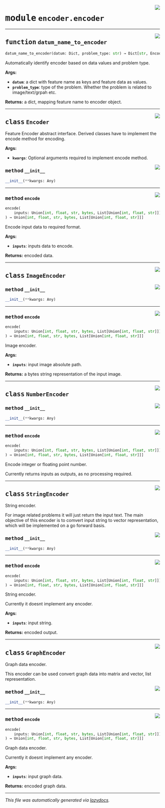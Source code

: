 <!-- markdownlint-disable -->

<a href="../../datum/encoder/encoder.py#L0"><img align="right" style="float:right;" src="https://img.shields.io/badge/-source-cccccc?style=flat-square"></a>

# <kbd>module</kbd> `encoder.encoder`





---

<a href="../../datum/encoder/encoder.py#L129"><img align="right" style="float:right;" src="https://img.shields.io/badge/-source-cccccc?style=flat-square"></a>

## <kbd>function</kbd> `datum_name_to_encoder`

```python
datum_name_to_encoder(datum: Dict, problem_type: str) → Dict[str, Encoder]
```

Automatically identify encoder based on data values and problem type. 



**Args:**
 
 - <b>`datum`</b>:  a dict with feature name as keys and feature data as values. 
 - <b>`problem_type`</b>:  type of the problem. Whether the problem is related to image/text/grpah etc. 



**Returns:**
 a dict, mapping feature name to encoder object. 


---

<a href="../../datum/encoder/encoder.py#L25"><img align="right" style="float:right;" src="https://img.shields.io/badge/-source-cccccc?style=flat-square"></a>

## <kbd>class</kbd> `Encoder`
Feature Encoder abstract interface. Derived classes have to implement the encode method for encoding. 



**Args:**
 
 - <b>`kwargs`</b>:  Optional arguments required to implement encode method. 

<a href="../../datum/encoder/encoder.py#L33"><img align="right" style="float:right;" src="https://img.shields.io/badge/-source-cccccc?style=flat-square"></a>

### <kbd>method</kbd> `__init__`

```python
__init__(**kwargs: Any)
```








---

<a href="../../datum/encoder/encoder.py#L47"><img align="right" style="float:right;" src="https://img.shields.io/badge/-source-cccccc?style=flat-square"></a>

### <kbd>method</kbd> `encode`

```python
encode(
    inputs: Union[int, float, str, bytes, List[Union[int, float, str]]]
) → Union[int, float, str, bytes, List[Union[int, float, str]]]
```

Encode input data to required format. 



**Args:**
 
 - <b>`inputs`</b>:  inputs data to encode. 



**Returns:**
 encoded data. 


---

<a href="../../datum/encoder/encoder.py#L60"><img align="right" style="float:right;" src="https://img.shields.io/badge/-source-cccccc?style=flat-square"></a>

## <kbd>class</kbd> `ImageEncoder`




<a href="../../datum/encoder/encoder.py#L33"><img align="right" style="float:right;" src="https://img.shields.io/badge/-source-cccccc?style=flat-square"></a>

### <kbd>method</kbd> `__init__`

```python
__init__(**kwargs: Any)
```








---

<a href="../../datum/encoder/encoder.py#L62"><img align="right" style="float:right;" src="https://img.shields.io/badge/-source-cccccc?style=flat-square"></a>

### <kbd>method</kbd> `encode`

```python
encode(
    inputs: Union[int, float, str, bytes, List[Union[int, float, str]]]
) → Union[int, float, str, bytes, List[Union[int, float, str]]]
```

Image encoder. 



**Args:**
 
 - <b>`inputs`</b>:  input image absolute path. 



**Returns:**
 a bytes string representation of the input image. 


---

<a href="../../datum/encoder/encoder.py#L75"><img align="right" style="float:right;" src="https://img.shields.io/badge/-source-cccccc?style=flat-square"></a>

## <kbd>class</kbd> `NumberEncoder`




<a href="../../datum/encoder/encoder.py#L33"><img align="right" style="float:right;" src="https://img.shields.io/badge/-source-cccccc?style=flat-square"></a>

### <kbd>method</kbd> `__init__`

```python
__init__(**kwargs: Any)
```








---

<a href="../../datum/encoder/encoder.py#L77"><img align="right" style="float:right;" src="https://img.shields.io/badge/-source-cccccc?style=flat-square"></a>

### <kbd>method</kbd> `encode`

```python
encode(
    inputs: Union[int, float, str, bytes, List[Union[int, float, str]]]
) → Union[int, float, str, bytes, List[Union[int, float, str]]]
```

Encode integer or floating point number. 

Currently returns inputs as outputs, as no processing required. 


---

<a href="../../datum/encoder/encoder.py#L85"><img align="right" style="float:right;" src="https://img.shields.io/badge/-source-cccccc?style=flat-square"></a>

## <kbd>class</kbd> `StringEncoder`
String encoder. 

For image related problems it will just return the input text. The main objective of this encoder is to comvert input string to vector representation, which will be implemented on a go forward basis. 

<a href="../../datum/encoder/encoder.py#L33"><img align="right" style="float:right;" src="https://img.shields.io/badge/-source-cccccc?style=flat-square"></a>

### <kbd>method</kbd> `__init__`

```python
__init__(**kwargs: Any)
```








---

<a href="../../datum/encoder/encoder.py#L93"><img align="right" style="float:right;" src="https://img.shields.io/badge/-source-cccccc?style=flat-square"></a>

### <kbd>method</kbd> `encode`

```python
encode(
    inputs: Union[int, float, str, bytes, List[Union[int, float, str]]]
) → Union[int, float, str, bytes, List[Union[int, float, str]]]
```

String encoder. 

Currently it doesnt implement any encoder. 

**Args:**
 
 - <b>`inputs`</b>:  input string. 



**Returns:**
 encoded output. 


---

<a href="../../datum/encoder/encoder.py#L109"><img align="right" style="float:right;" src="https://img.shields.io/badge/-source-cccccc?style=flat-square"></a>

## <kbd>class</kbd> `GraphEncoder`
Graph data encoder. 

This encoder can be used convert graph data into matrix and vector, list representation. 

<a href="../../datum/encoder/encoder.py#L33"><img align="right" style="float:right;" src="https://img.shields.io/badge/-source-cccccc?style=flat-square"></a>

### <kbd>method</kbd> `__init__`

```python
__init__(**kwargs: Any)
```








---

<a href="../../datum/encoder/encoder.py#L115"><img align="right" style="float:right;" src="https://img.shields.io/badge/-source-cccccc?style=flat-square"></a>

### <kbd>method</kbd> `encode`

```python
encode(
    inputs: Union[int, float, str, bytes, List[Union[int, float, str]]]
) → Union[int, float, str, bytes, List[Union[int, float, str]]]
```

Graph data encoder. 

Currently it doesnt implement any encoder. 



**Args:**
 
 - <b>`inputs`</b>:  input graph data. 



**Returns:**
 encoded graph data. 




---

_This file was automatically generated via [lazydocs](https://github.com/ml-tooling/lazydocs)._
